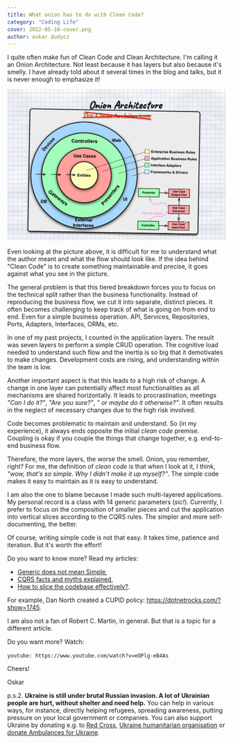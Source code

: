```yaml
---
title: What onion has to do with Clean Code?
category: "Coding Life"
cover: 2022-05-18-cover.png
author: oskar dudycz
---
```


I quite often make fun of Clean Code and Clean Architecture. I'm calling it an Onion Architecture. Not least because it has layers but also because it's smelly. I have already told about it several times in the blog and talks, but it is never enough to emphasize it!

![cover](2022-05-18-cover.png)

Even looking at the picture above, it is difficult for me to understand what the author meant and what the flow should look like. If the idea behind "Clean Code" is to create something maintainable and precise, it goes against what you see in the picture.

The general problem is that this tiered breakdown forces you to focus on the technical split rather than the business functionality. Instead of reproducing the business flow, we cut it into separate, distinct pieces. It often becomes challenging to keep track of what is going on from end to end. Even for a simple business operation. API, Services, Repositories, Ports, Adapters, Interfaces, ORMs, etc.

In one of my past projects, I counted in the application layers. The result was seven layers to perform a simple CRUD operation. The cognitive load needed to understand such flow and the inertia is so big that it demotivates to make changes. Development costs are rising, and understanding within the team is low.

Another important aspect is that this leads to a high risk of change. A change in one layer can potentially affect most functionalities as all mechanisms are shared horizontally. It leads to procrastination, meetings _"Can I do it?"_, _"Are you sure?"_, _" or maybe do it otherwise?"_. It often results in the neglect of necessary changes due to the high risk involved.

Code becomes problematic to maintain and understand. So (in my experience), it always ends opposite the initial _clean code_ premise. Coupling is okay if you couple the things that change together, e.g. end-to-end business flow.

Therefore, the more layers, the worse the smell. Onion, you remember, right? For me, the definition of _clean code_ is that when I look at it, I think, _"wow, that's so simple. Why I didn't make it up myself?"_. The simple code makes it easy to maintain as it is easy to understand.

I am also the one to blame because I made such multi-layered applications. My personal record is a class with 14 generic parameters (_sic!_). Currently, I prefer to focus on the composition of smaller pieces and cut the application into vertical slices according to the CQRS rules. The simpler and more self-documenting, the better.

Of course, writing simple code is not that easy. It takes time, patience and iteration. But it's worth the effort!

Do you want to know more? Read my articles:
- [Generic does not mean Simple](/en/generic_does_not_mean_simple/),
- [CQRS facts and myths explained](/en/cqrs_facts_and_myths_explained/),
- [How to slice the codebase effectively?](/en/how_to_slice_the_codebase_effectively/).

For example, Dan North created a CUPID policy: https://dotnetrocks.com/?show=1745.

I am also not a fan of Robert C. Martin, in general. But that is a topic for a different article.

Do you want more? Watch:

`youtube: https://www.youtube.com/watch?v=eOPlg-eB4As`

Cheers!

Oskar

p.s.2. **Ukraine is still under brutal Russian invasion. A lot of Ukrainian people are hurt, without shelter and need help.** You can help in various ways, for instance, directly helping refugees, spreading awareness, putting pressure on your local government or companies. You can also support Ukraine by donating e.g. to [Red Cross](https://www.icrc.org/en/donate/ukraine), [Ukraine humanitarian organisation](https://savelife.in.ua/en/donate/) or [donate Ambulances for Ukraine](https://www.gofundme.com/f/help-to-save-the-lives-of-civilians-in-a-war-zone).
